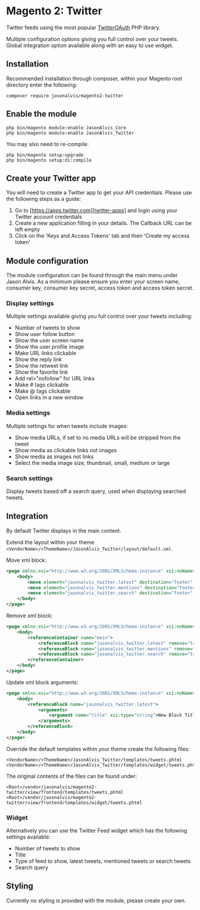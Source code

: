 # Magento 2: Twitter
Twitter feeds using the most popular [TwitterOAuth][twitter-oauth] PHP library.

Multiple configuration options giving you full control over your tweets. Global integration option available along with an easy to use widget.

## Installation
Recommended installation through composer, within your Magento root directory enter the following:

    composer require jasonalvis/magento2-twitter

## Enable the module

    php bin/magento module:enable JasonAlvis_Core
    php bin/magento module:enable JasonAlvis_Twitter

You may also need to re-compile:

    php bin/magento setup:upgrade
    php bin/magento setup:di:compile

## Create your Twitter app
You will need to create a Twitter app to get your API credentials. Please use the following steps as a guide:

  1. Go to [https://apps.twitter.com][twitter-apps] and login using your Twitter account credentials
  2. Create a new application filling in your details. The Callback URL can be left empty
  3. Click on the 'Keys and Access Tokens' tab and then 'Create my access token'

## Module configuration
The module configuration can be found through the main menu under Jason Alvis. As a minimum please ensure you enter your screen name, consumer key, consumer key secret, access token and access token secret.

### Display settings
Multiple settings available giving you full control over your tweets including:

  * Number of tweets to show
  * Show user follow button
  * Show the user screen name
  * Show the user profile image
  * Make URL links clickable
  * Show the reply link
  * Show the retweet link
  * Show the favorite link
  * Add rel="nofollow" for URL links
  * Make # tags clickable
  * Make @ tags clickable
  * Open links in a new window

### Media settings
Multiple settings for when tweets include images:

  * Show media URLs, if set to no media URLs will be stripped from the tweet
  * Show media as clickable links not images
  * Show media as images not links
  * Select the media image size, thumbnail, small, medium or large

### Search settings
Display tweets based off a search query, used when displaying searched tweets.

## Integration
By default Twitter displays in the main content.

Extend the layout within your theme `<VendorName>/<ThemeName>/JasonAlvis_Twitter/layout/default.xml`.

Move xml block:

```xml
<page xmlns:xsi="http://www.w3.org/2001/XMLSchema-instance" xsi:noNamespaceSchemaLocation="urn:magento:framework:View/Layout/etc/page_configuration.xsd">
    <body>
        <move element="jasonalvis_twitter.latest" destination="footer" after="-" />
        <move element="jasonalvis_twitter.mentions" destination="footer" after="-" />
        <move element="jasonalvis_twitter.search" destination="footer" after="-" />
    </body>
</page>
```

Remove xml block:

```xml
<page xmlns:xsi="http://www.w3.org/2001/XMLSchema-instance" xsi:noNamespaceSchemaLocation="urn:magento:framework:View/Layout/etc/page_configuration.xsd">
    <body>
        <referenceContainer name="main">
            <referenceBlock name="jasonalvis_twitter.latest" remove="true" />
            <referenceBlock name="jasonalvis_twitter.mentions" remove="true" />
            <referenceBlock name="jasonalvis_twitter.search" remove="true" />
        </referenceContainer>
    </body>
</page>
```

Update xml block arguments:

```xml
<page xmlns:xsi="http://www.w3.org/2001/XMLSchema-instance" xsi:noNamespaceSchemaLocation="urn:magento:framework:View/Layout/etc/page_configuration.xsd">
    <body>
        <referenceBlock name="jasonalvis_twitter.latest">
            <arguments>
                <argument name="title" xsi:type="string">New Block Title</argument>
            </arguments>
        </referenceBlock>
    </body>
</page>
```

Override the default templates within your theme create the following files:

    <VendorName>/<ThemeName>/JasonAlvis_Twitter/templates/tweets.phtml
    <VendorName>/<ThemeName>/JasonAlvis_Twitter/templates/widget/tweets.phtml

The original contents of the files can be found under:

    <Root>/vendor/jasonalvis/magento2-twitter/view/frontend/templates/tweets.phtml
    <Root>/vendor/jasonalvis/magento2-twitter/view/frontend/templates/widget/tweets.phtml

### Widget
Alternatively you can use the Twitter Feed widget which has the following settings available:

  * Number of tweets to show
  * Title
  * Type of feed to show, latest tweets, mentioned tweets or search tweets
  * Search query

## Styling
Currently no styling is provided with the module, please create your own.

[twitter-api]: https://dev.twitter.com/oauth/overview/introduction
[twitter-oauth]: https://github.com/abraham/twitteroauth
[twitter-apps]: https://apps.twitter.com

